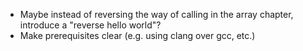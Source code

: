 * Maybe instead of reversing the way of calling in the array chapter, introduce a "reverse hello world"?
* Make prerequisites clear (e.g. using clang over gcc, etc.)